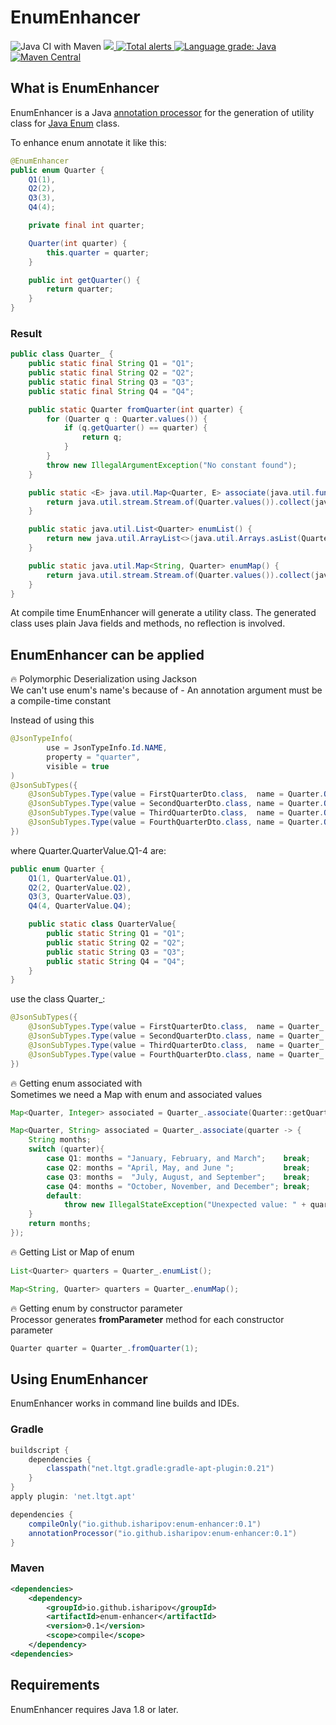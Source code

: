 # EnumEnhancer

![Java CI with Maven](https://github.com/iSharipov/enum-enhancer/workflows/Java%20CI%20with%20Maven/badge.svg?branch=master)
<a href="https://codecov.io/gh/iSharipov/enum-enhancer">
  <img src="https://codecov.io/gh/iSharipov/enum-enhancer/branch/master/graph/badge.svg" />
</a>
<a href="https://lgtm.com/projects/g/iSharipov/enum-enhancer/alerts/">
    <img alt="Total alerts" src="https://img.shields.io/lgtm/alerts/g/iSharipov/enum-enhancer.svg?logo=lgtm&logoWidth=18"/>
</a>
<a href="https://lgtm.com/projects/g/iSharipov/enum-enhancer/context:java">
    <img alt="Language grade: Java" src="https://img.shields.io/lgtm/grade/java/g/iSharipov/enum-enhancer.svg?logo=lgtm&logoWidth=18"/>
</a>
[![Maven Central](https://maven-badges.herokuapp.com/maven-central/io.github.isharipov/enum-enhancer/badge.svg)](https://maven-badges.herokuapp.com/maven-central/io.github.isharipov/enum-enhancer)

## What is EnumEnhancer

EnumEnhancer is a Java <a href="https://docs.oracle.com/javase/7/docs/technotes/guides/apt/">annotation processor</a> 
for the generation of utility class for <a href="https://docs.oracle.com/javase/tutorial/java/javaOO/enum.html">Java Enum</a> class.

To enhance enum annotate it like this:

```java
@EnumEnhancer
public enum Quarter {
    Q1(1),
    Q2(2),
    Q3(3),
    Q4(4);

    private final int quarter;

    Quarter(int quarter) {
        this.quarter = quarter;
    }

    public int getQuarter() {
        return quarter;
    }
}
```

### Result

```java
public class Quarter_ {
    public static final String Q1 = "Q1";
    public static final String Q2 = "Q2";
    public static final String Q3 = "Q3";
    public static final String Q4 = "Q4";

    public static Quarter fromQuarter(int quarter) {
        for (Quarter q : Quarter.values()) {
            if (q.getQuarter() == quarter) {
                return q;
            }
        }
        throw new IllegalArgumentException("No constant found");
    }

    public static <E> java.util.Map<Quarter, E> associate(java.util.function.Function<Quarter, E> transform) {
        return java.util.stream.Stream.of(Quarter.values()).collect(java.util.stream.Collectors.toMap(quarter -> quarter, transform));
    }

    public static java.util.List<Quarter> enumList() {
        return new java.util.ArrayList<>(java.util.Arrays.asList(Quarter.values()));
    }

    public static java.util.Map<String, Quarter> enumMap() {
        return java.util.stream.Stream.of(Quarter.values()).collect(java.util.stream.Collectors.toMap(Enum::name, quarter -> quarter));
    }
}
```
At compile time EnumEnhancer will generate a utility class. 
The generated class uses plain Java fields and methods, no reflection is involved.

## EnumEnhancer can be applied

:fire: Polymorphic Deserialization using Jackson<br>
We can't use enum's name's because of - An annotation argument must be a compile-time constant

Instead of using this
```java
@JsonTypeInfo(
        use = JsonTypeInfo.Id.NAME,
        property = "quarter",
        visible = true
)
@JsonSubTypes({
    @JsonSubTypes.Type(value = FirstQuarterDto.class,  name = Quarter.QuarterValue.Q1),
    @JsonSubTypes.Type(value = SecondQuarterDto.class, name = Quarter.QuarterValue.Q2),
    @JsonSubTypes.Type(value = ThirdQuarterDto.class,  name = Quarter.QuarterValue.Q3),
    @JsonSubTypes.Type(value = FourthQuarterDto.class, name = Quarter.QuarterValue.Q4)
})
``` 

where Quarter.QuarterValue.Q1-4 are:

```java
public enum Quarter {
    Q1(1, QuarterValue.Q1),
    Q2(2, QuarterValue.Q2),
    Q3(3, QuarterValue.Q3),
    Q4(4, QuarterValue.Q4);

    public static class QuarterValue{
        public static String Q1 = "Q1";
        public static String Q2 = "Q2";
        public static String Q3 = "Q3";
        public static String Q4 = "Q4";
    }
}
```

use the class Quarter_:

```java
@JsonSubTypes({
    @JsonSubTypes.Type(value = FirstQuarterDto.class,  name = Quarter_.Q1),
    @JsonSubTypes.Type(value = SecondQuarterDto.class, name = Quarter_.Q2),
    @JsonSubTypes.Type(value = ThirdQuarterDto.class,  name = Quarter_.Q3),
    @JsonSubTypes.Type(value = FourthQuarterDto.class, name = Quarter_.Q4)
})   
```
:fire: Getting enum associated with<br>
Sometimes we need a Map with enum and associated values

```java
Map<Quarter, Integer> associated = Quarter_.associate(Quarter::getQuarter);
```
```java
Map<Quarter, String> associated = Quarter_.associate(quarter -> {
    String months;
    switch (quarter){
        case Q1: months = "January, February, and March";    break;
        case Q2: months = "April, May, and June ";           break;
        case Q3: months =  "July, August, and September";    break;
        case Q4: months = "October, November, and December"; break;
        default:
            throw new IllegalStateException("Unexpected value: " + quarter);
    }
    return months;
});    
```

:fire: Getting List or Map of enum

```java
List<Quarter> quarters = Quarter_.enumList();
```
```java
Map<String, Quarter> quarters = Quarter_.enumMap();
```

:fire: Getting enum by constructor parameter<br>
Processor generates **fromParameter** method for each constructor parameter
```java
Quarter quarter = Quarter_.fromQuarter(1);
```
## Using EnumEnhancer
EnumEnhancer works in command line builds and IDEs.
### Gradle
```groovy
buildscript {
    dependencies {
        classpath("net.ltgt.gradle:gradle-apt-plugin:0.21")
    }
}     
apply plugin: 'net.ltgt.apt'

dependencies {
    compileOnly("io.github.isharipov:enum-enhancer:0.1")
    annotationProcessor("io.github.isharipov:enum-enhancer:0.1")
}
```
### Maven
```xml
<dependencies>
    <dependency>
        <groupId>io.github.isharipov</groupId>
        <artifactId>enum-enhancer</artifactId>
        <version>0.1</version>
        <scope>compile</scope>
    </dependency>
<dependencies>
```

## Requirements
EnumEnhancer requires Java 1.8 or later.
